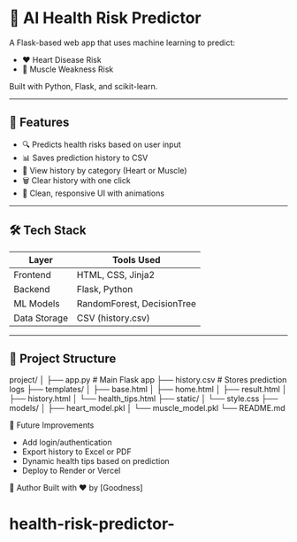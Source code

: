 # 🧠 AI Health Risk Predictor

A Flask-based web app that uses machine learning to predict:
- ❤️ Heart Disease Risk
- 💪 Muscle Weakness Risk

Built with Python, Flask, and scikit-learn.

---

## 🚀 Features

- 🔍 Predicts health risks based on user input
- 📊 Saves prediction history to CSV
- 🧾 View history by category (Heart or Muscle)
- 🗑️ Clear history with one click
- 🎨 Clean, responsive UI with animations

---

## 🛠️ Tech Stack

| Layer        | Tools Used                     |
|--------------|--------------------------------|
| Frontend     | HTML, CSS, Jinja2              |
| Backend      | Flask, Python                  |
| ML Models    | RandomForest, DecisionTree     |
| Data Storage | CSV (history.csv)              |

---

## 📂 Project Structure
project/ │ ├── app.py                  # Main Flask app ├── history.csv             # Stores prediction logs ├── templates/ │   ├── base.html │   ├── home.html │   ├── result.html │   ├── history.html │   └── health_tips.html ├── static/ │   └── style.css ├── models/ │   ├── heart_model.pkl │   └── muscle_model.pkl └── README.md

📌 Future Improvements
- Add login/authentication
- Export history to Excel or PDF
- Dynamic health tips based on prediction
- Deploy to Render or Vercel

🙌 Author
Built with ❤️ by [Goodness]

# health-risk-predictor-
